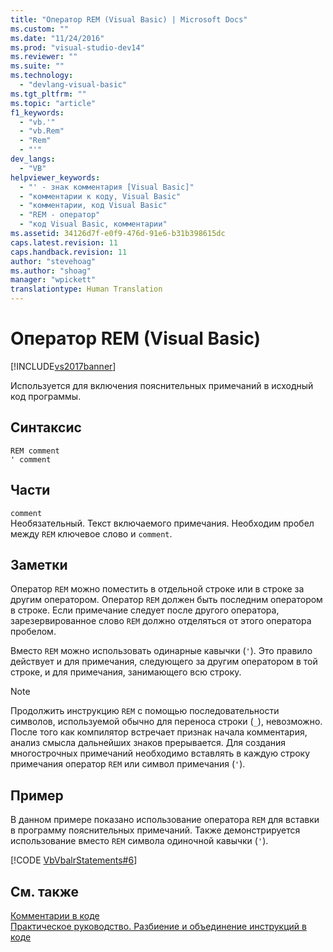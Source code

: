 ```yaml
---
title: "Оператор REM (Visual Basic) | Microsoft Docs"
ms.custom: ""
ms.date: "11/24/2016"
ms.prod: "visual-studio-dev14"
ms.reviewer: ""
ms.suite: ""
ms.technology: 
  - "devlang-visual-basic"
ms.tgt_pltfrm: ""
ms.topic: "article"
f1_keywords: 
  - "vb.'"
  - "vb.Rem"
  - "Rem"
  - "'"
dev_langs: 
  - "VB"
helpviewer_keywords: 
  - "' - знак комментария [Visual Basic]"
  - "комментарии к коду, Visual Basic"
  - "комментарии, код Visual Basic"
  - "REM - оператор"
  - "код Visual Basic, комментарии"
ms.assetid: 34126d7f-e0f9-476d-91e6-b31b398615dc
caps.latest.revision: 11
caps.handback.revision: 11
author: "stevehoag"
ms.author: "shoag"
manager: "wpickett"
translationtype: Human Translation
---
```

# Оператор REM (Visual Basic)
[!INCLUDE[vs2017banner](../../../csharp/includes/vs2017banner.md)]

Используется для включения пояснительных примечаний в исходный код программы.  
  
## Синтаксис  
  
```  
REM comment  
' comment  
```  
  
## Части  
 `comment`  
 Необязательный.  Текст включаемого примечания.  Необходим пробел между `REM` ключевое слово и `comment`.  
  
## Заметки  
 Оператор `REM` можно поместить в отдельной строке или в строке за другим оператором.  Оператор `REM` должен быть последним оператором в строке.  Если примечание следует после другого оператора, зарезервированное слово `REM` должно отделяться от этого оператора пробелом.  
  
 Вместо `REM` можно использовать одинарные кавычки \(`'`\).  Это правило действует и для примечания, следующего за другим оператором в той строке, и для примечания, занимающего всю строку.  
  
> [!NOTE]
>  Продолжить инструкцию `REM` с помощью последовательности символов, используемой обычно для переноса строки \(`_`\), невозможно.  После того как компилятор встречает признак начала комментария, анализ смысла дальнейших знаков прерывается.  Для создания многострочных примечаний необходимо вставлять в каждую строку примечания оператор `REM` или символ примечания \(`'`\).  
  
## Пример  
 В данном примере показано использование оператора `REM` для вставки в программу пояснительных примечаний.  Также демонстрируется использование вместо `REM` символа одиночной кавычки \(`'`\).  
  
 [!CODE [VbVbalrStatements#6](../CodeSnippet/VS_Snippets_VBCSharp/VbVbalrStatements#6)]  
  
## См. также  
 [Комментарии в коде](../../../visual-basic/programming-guide/program-structure/comments-in-code.md)   
 [Практическое руководство. Разбиение и объединение инструкций в коде](../../../visual-basic/programming-guide/program-structure/how-to-break-and-combine-statements-in-code.md)